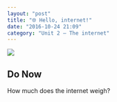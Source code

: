 ```yaml
---
layout: "post"
title: "🌐 Hello, internet!"
date: "2016-10-24 21:09"
category: "Unit 2 – The internet"
---
```


![](https://static01.nyt.com/images/2016/05/25/us/25xp-internet/25xp-internet-superJumbo-v4.jpg)

## Do Now
How much does the internet weigh?
